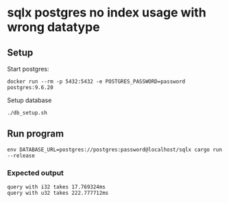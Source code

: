 # sqlx postgres no index usage with wrong datatype 

## Setup

Start postgres:

```
docker run --rm -p 5432:5432 -e POSTGRES_PASSWORD=password postgres:9.6.20
```

Setup database

```
./db_setup.sh
```

## Run program

```
env DATABASE_URL=postgres://postgres:password@localhost/sqlx cargo run --release
```

### Expected output
```
query with i32 takes 17.769324ms
query with u32 takes 222.777712ms
```

